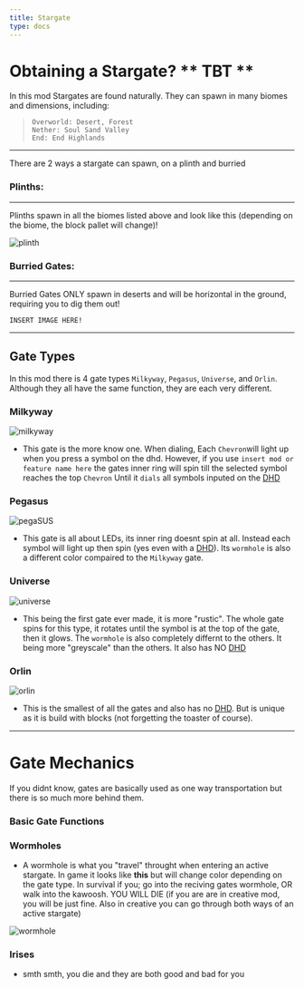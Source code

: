 ```yaml
---
title: Stargate
type: docs
---
```



# Obtaining a Stargate? ** TBT **

In this mod Stargates are found naturally. They can spawn in many biomes and dimensions, including:
>```
> Overworld: Desert, Forest
> Nether: Soul Sand Valley
> End: End Highlands
>```
----
There are 2 ways a stargate can spawn, on a plinth and burried

### Plinths:
----
Plinths spawn in all the biomes listed above and look like this (depending on the biome, the block pallet will change)!

![plinth](images/stargate.png)

### Burried Gates:
----
Burried Gates ONLY spawn in deserts and will be horizontal in the ground, requiring you to dig them out!

`INSERT IMAGE HERE!`

-----------

## Gate Types

In this mod there is 4 gate types `Milkyway`, `Pegasus`, `Universe`, and `Orlin`. Although they all have the same function, they are each very different.

### Milkyway

![milkyway](images/milkyway.png)

- This gate is the more know one. When dialing, Each `Chevron`will light up when you press a symbol on the dhd. However, if you use `insert mod or feature name here` the gates inner ring will spin till the selected symbol reaches the top `Chevron` Until it `dials` all symbols inputed on the [DHD](content/blocks/dhd.md)

### Pegasus
![pegaSUS](images/pegaSUS.png)
- This gate is all about LEDs, its inner ring doesnt spin at all. Instead each symbol will light up then spin (yes even with a [DHD](content/blocks/dhd.md)). Its `wormhole` is also a different color compaired to the `Milkyway` gate.

### Universe
![universe](images/universe.png)
- This being the first gate ever made, it is more "rustic". The whole gate spins for this type, it rotates until the symbol is at the top of the gate, then it glows. The `wormhole` is also completely differnt to the others. It being more "greyscale" than the others. It also has NO [DHD](content/blocks/dhd.md)

### Orlin
![orlin](images/orlin.png)
- This is the smallest of all the gates and also has no [DHD](content/blocks/dhd.md). But is unique as it is build with blocks (not forgetting the toaster of course).



----


# Gate Mechanics

If you didnt know, gates are basically used as one way transportation but there is so much more behind them. 

### Basic Gate Functions

### Wormholes

- A wormhole is what you "travel" throught when entering an active stargate. In game it looks like **this** but will change color depending on the gate type. In survival if you; go into the reciving gates wormhole, OR walk into the kawoosh. YOU WILL DIE (if you are are in creative mod, you will be just fine. Also in creative you can go through both ways of an active stargate)

![wormhole](images/wormhole.png)

### Irises

- smth smth, you die and they are both good and bad for you
